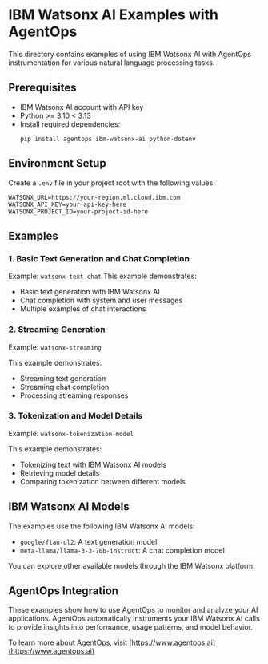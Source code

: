 # IBM Watsonx AI Examples with AgentOps

This directory contains examples of using IBM Watsonx AI with AgentOps instrumentation for various natural language processing tasks.

## Prerequisites

- IBM Watsonx AI account with API key
- Python >= 3.10 < 3.13
- Install required dependencies:
  ```
  pip install agentops ibm-watsonx-ai python-dotenv
  ```

## Environment Setup

Create a `.env` file in your project root with the following values:

```
WATSONX_URL=https://your-region.ml.cloud.ibm.com
WATSONX_API_KEY=your-api-key-here
WATSONX_PROJECT_ID=your-project-id-here
```

## Examples

### 1. Basic Text Generation and Chat Completion

Example: `watsonx-text-chat`
This example demonstrates:
- Basic text generation with IBM Watsonx AI
- Chat completion with system and user messages
- Multiple examples of chat interactions

### 2. Streaming Generation

Example: `watsonx-streaming`

This example demonstrates:
- Streaming text generation
- Streaming chat completion
- Processing streaming responses

### 3. Tokenization and Model Details

Example: `watsonx-tokenization-model`

This example demonstrates:
- Tokenizing text with IBM Watsonx AI models
- Retrieving model details
- Comparing tokenization between different models

## IBM Watsonx AI Models

The examples use the following IBM Watsonx AI models:
- `google/flan-ul2`: A text generation model
- `meta-llama/llama-3-3-70b-instruct`: A chat completion model

You can explore other available models through the IBM Watsonx platform.

## AgentOps Integration

These examples show how to use AgentOps to monitor and analyze your AI applications. AgentOps automatically instruments your IBM Watsonx AI calls to provide insights into performance, usage patterns, and model behavior.

To learn more about AgentOps, visit [https://www.agentops.ai](https://www.agentops.ai)
